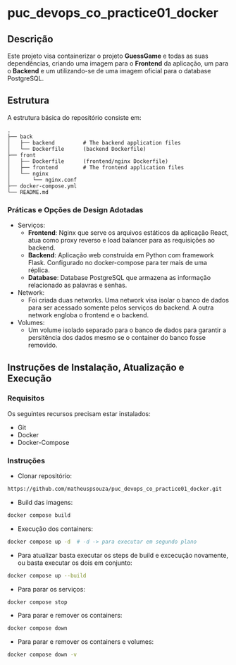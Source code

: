# puc_devops_co_practice01_docker

## Descrição
Este projeto visa containerizar o projeto **GuessGame** e todas as suas dependências, criando uma imagem para o **Frontend** da aplicação, um para o **Backend** e um utilizando-se de uma imagem oficial para o database PostgreSQL.

## Estrutura
A estrutura básica do repositório consiste em:

    .
    ├── back
    │   ├── backend         # The backend application files
    │   └── Dockerfile      (backend Dockerfile)
    ├── front
    │   ├── Dockerfile      (frontend/nginx Dockerfile)
    │   ├── frontend        # The frontend application files
    │   └── nginx
    │       └── nginx.conf
    ├── docker-compose.yml
    └── README.md

### Práticas e Opções de Design Adotadas
- Serviços:
  - **Frontend**: Nginx que serve os arquivos estáticos da aplicação React, atua como proxy reverso e load balancer para as requisições ao backend.
  - **Backend**: Aplicação web construída em Python com framework Flask. Configurado no docker-compose para ter mais de uma réplica.
  - **Database**: Database PostgreSQL que armazena as informação relacionado as palavras e senhas.
- Network:
  - Foi criada duas networks. Uma network visa isolar o banco de dados para ser acessado somente pelos serviços do backend. A outra network engloba o frontend e o backend.
- Volumes:
  - Um volume isolado separado para o banco de dados para garantir a persitência dos dados mesmo se o container do banco fosse removido.

## Instruções de Instalação, Atualização e Execução

### Requisitos
Os seguintes recursos precisam estar instalados:
- Git
- Docker
- Docker-Compose

### Instruções
- Clonar repositório:

```bash
https://github.com/matheuspsouza/puc_devops_co_practice01_docker.git
```

- Build das imagens:

```bash
docker compose build
```

- Execução dos containers:

```bash
docker compose up -d  # -d -> para executar em segundo plano
```

- Para atualizar basta executar os steps de build e excecução novamente, ou basta executar os dois em conjunto:

```bash
docker compose up --build
```

- Para parar os serviços:

```bash
docker compose stop
```

- Para parar e remover os containers:

```bash
docker compose down
```

- Para parar e remover os containers e volumes:

```bash
docker compose down -v
```


